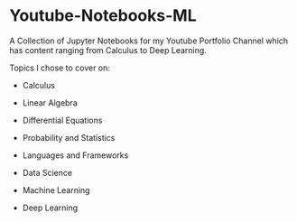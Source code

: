 # Youtube-Notebooks-ML
A Collection of Jupyter Notebooks for my Youtube Portfolio Channel which has content ranging from Calculus to Deep Learning. 

Topics I chose to cover on:

- Calculus
- Linear Algebra
- Differential Equations
- Probability and Statistics

- Languages and Frameworks
- Data Science
- Machine Learning
- Deep Learning 
